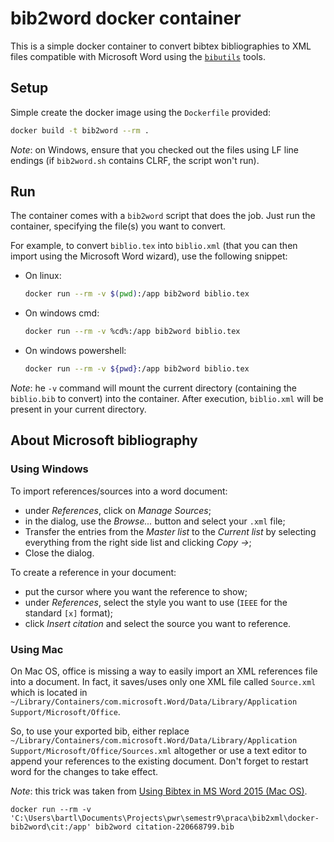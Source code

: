 # bib2word docker container

This is a simple docker container to convert bibtex bibliographies to XML files compatible with Microsoft Word using the [`bibutils`](https://sourceforge.net/p/bibutils/home/Bibutils/) tools.

## Setup

Simple create the docker image using the `Dockerfile` provided:

```bash
docker build -t bib2word --rm .
```

_Note_: on Windows, ensure that you checked out the files using LF line endings (if `bib2word.sh` contains CLRF, the script won't run).

## Run

The container comes with a `bib2word` script that does the job. Just run the container, specifying the file(s) you want to convert.

For example, to convert `biblio.tex` into `biblio.xml` (that you can then import using the Microsoft Word wizard), use the following snippet:

* On linux: 
    ```bash
    docker run --rm -v $(pwd):/app bib2word biblio.tex
    ```
* On windows cmd: 
    ```bash
    docker run --rm -v %cd%:/app bib2word biblio.tex
    ```
* On windows powershell:  
    ```bash
    docker run --rm -v ${pwd}:/app bib2word biblio.tex
    ```

_Note_: he `-v` command will mount the current directory (containing the `biblio.bib` to convert) into the container. After execution, `biblio.xml` will be present in your current directory.


## About Microsoft bibliography


### Using Windows

To import references/sources into a word document:

* under _References_, click on _Manage Sources_;
* in the dialog, use the _Browse..._ button and select your `.xml` file;
* Transfer the entries from the _Master list_ to the _Current list_ by selecting everything from the right side list and clicking _Copy ->_;
* Close the dialog.

To create a reference in your document:

* put the cursor where you want the reference to show;
* under _References_, select the style you want to use (`IEEE` for the standard `[x]` format);
* click _Insert citation_ and select the source you want to reference.

### Using Mac

On Mac OS, office is missing a way to easily import an XML references file into a document. In fact, it saves/uses only one XML file called `Source.xml` which is located in `~/Library/Containers/com.microsoft.Word/Data/Library/Application Support/Microsoft/Office`.

So, to use your exported bib, either replace `~/Library/Containers/com.microsoft.Word/Data/Library/Application Support/Microsoft/Office/Sources.xml` altogether or use a text editor to append your references to the existing document. Don't forget to restart word for the changes to take effect.

_Note_: this trick was taken from [Using Bibtex in MS Word 2015 (Mac OS)](http://blog.pengyifan.com/using-bibtex-in-ms-word-2015-mac-os/).


`docker run --rm -v 'C:\Users\bartl\Documents\Projects\pwr\semestr9\praca\bib2xml\docker-bib2word\cit:/app' bib2word citation-220668799.bib`